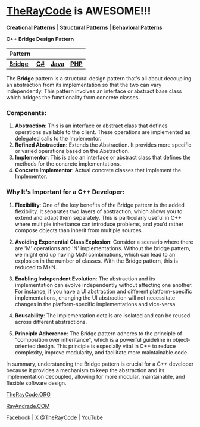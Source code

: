 # [TheRayCode](../../../README.md) is AWESOME!!!

**[Creational Patterns](../../Creational/README.md)** | **[Structural Patterns](..//README.md)** | **[Behavioral Patterns](../../Behavioral/README.md)**

**C++ Bridge Design Pattern**

|Pattern|   |   |   |
|---|---|---|---|
| [**Bridge**](Bridge/README.md) | [**C#**](../../../Csharp/Structural/Bridge/README.md) | [**Java**](../../../Java/Structural/Bridge/README.md) | [**PHP**](../../../PHP/Structural/Bridge/README.md) |

The **Bridge** pattern is a structural design pattern that's all about decoupling an abstraction from its implementation so that the two can vary independently. This pattern involves an interface or abstract base class which bridges the functionality from concrete classes.

### Components:
1. **Abstraction**: This is an interface or abstract class that defines operations available to the client. These operations are implemented as delegated calls to the Implementor.
2. **Refined Abstraction**: Extends the Abstraction. It provides more specific or varied operations based on the Abstraction.
3. **Implementor**: This is also an interface or abstract class that defines the methods for the concrete implementations.
4. **Concrete Implementor**: Actual concrete classes that implement the Implementor.

### Why It's Important for a C++ Developer:

1. **Flexibility**: One of the key benefits of the Bridge pattern is the added flexibility. It separates two layers of abstraction, which allows you to extend and adapt them separately. This is particularly useful in C++ where multiple inheritance can introduce problems, and you'd rather compose objects than inherit from multiple sources.

2. **Avoiding Exponential Class Explosion**: Consider a scenario where there are 'M' operations and 'N' implementations. Without the bridge pattern, we might end up having MxN combinations, which can lead to an explosion in the number of classes. With the Bridge pattern, this is reduced to M+N.

3. **Enabling Independent Evolution**: The abstraction and its implementation can evolve independently without affecting one another. For instance, if you have a UI abstraction and different platform-specific implementations, changing the UI abstraction will not necessitate changes in the platform-specific implementations and vice-versa.

4. **Reusability**: The implementation details are isolated and can be reused across different abstractions. 

5. **Principle Adherence**: The Bridge pattern adheres to the principle of "composition over inheritance", which is a powerful guideline in object-oriented design. This principle is especially vital in C++ to reduce complexity, improve modularity, and facilitate more maintainable code.

In summary, understanding the Bridge pattern is crucial for a C++ developer because it provides a mechanism to keep the abstraction and its implementation decoupled, allowing for more modular, maintainable, and flexible software design.


[TheRayCode.ORG](https://www.TheRayCode.org)

[RayAndrade.COM](https://www.RayAndrade.com)

[Facebook](https://www.facebook.com/TheRayCode/) | [X @TheRayCode](https://www.x.com/TheRayCode/) | [YouTube](https://www.youtube.com/TheRayCode/)
